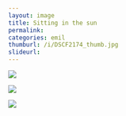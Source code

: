 ```yaml
---
layout: image
title: Sitting in the sun
permalink: 
categories: emil
thumburl: /i/DSCF2174_thumb.jpg
slideurl: 
---
```


![]({{site.url}}/i/DSCF2189_thumb.jpg)

![]({{site.url}}/i/DSCF2193_thumb.jpg)

![]({{site.url}}/i/DSCF2174_thumb.jpg)

